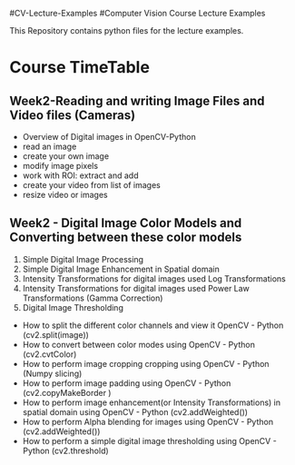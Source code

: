 #CV-Lecture-Examples
#Computer Vision Course Lecture Examples

This Repository contains python files for the lecture examples. 
# Course TimeTable
## Week2-Reading and writing Image Files and Video files (Cameras)
- Overview of Digital images in OpenCV-Python
- read an image 
- create your own image 
- modify image pixels 
- work with ROI: extract and add 
- create your video from list of images 
- resize video or images 

## Week2 - Digital Image Color Models and Converting between these color models
1. Simple Digital Image Processing
2. Simple Digital Image Enhancement in Spatial domain
3. Intensity Transformations for digital images used Log Transformations 
4. Intensity Transformations for digital images used Power Law Transformations (Gamma Correction)
5. Digital Image Thresholding
- How to split the different color channels and view it OpenCV - Python (cv2.split(image))
- How to convert between color modes using OpenCV - Python (cv2.cvtColor)
- How to perform image cropping cropping using OpenCV - Python (Numpy slicing)
- How to perform image padding using OpenCV - Python (cv2.copyMakeBorder )
- How to perform image enhancement(or Intensity Transformations) in spatial domain using OpenCV - Python (cv2.addWeighted())
- How to perform Alpha blending for images using OpenCV - Python (cv2.addWeighted())
- How to perform a simple digital image thresholding using OpenCV - Python (cv2.threshold)